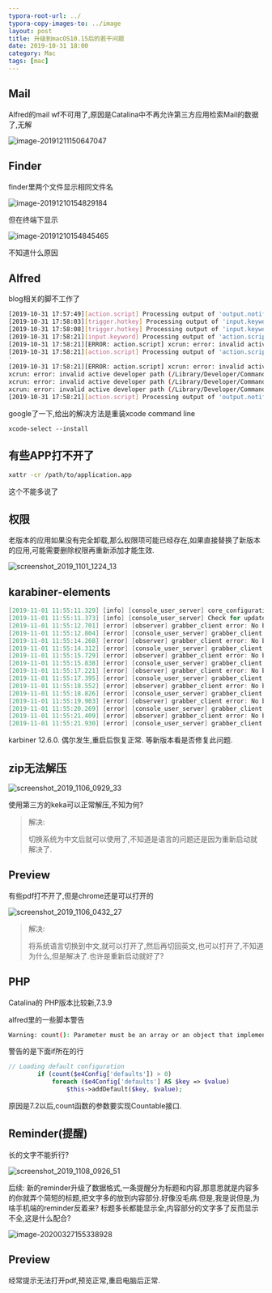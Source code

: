 ```yaml
---
typora-root-url: ../
typora-copy-images-to: ../image
layout: post
title: 升级到macOS10.15后的若干问题
date: 2019-10-31 18:00
category: Mac
tags: [mac]
---
```




## Mail

Alfred的mail wf不可用了,原因是Catalina中不再允许第三方应用检索Mail的数据了,无解

![image-20191211150647047](../assets/blog/image-20191211150647047.png)

## Finder

finder里两个文件显示相同文件名

![image-20191210154829184](../assets/blog/image-20191210154829184.png)

但在终端下显示

![image-20191210154845465](../assets/blog/image-20191210154845465.png)

不知道什么原因





## Alfred

blog相关的脚不工作了

```sh
[2019-10-31 17:57:49][action.script] Processing output of 'output.notification' with arg ''
[2019-10-31 17:58:03][trigger.hotkey] Processing output of 'input.keyword' with arg ''
[2019-10-31 17:58:08][trigger.hotkey] Processing output of 'input.keyword' with arg ''
[2019-10-31 17:58:21][input.keyword] Processing output of 'action.script' with arg '关键时候能救命 'xattr -cr /path/to/application.app''
[2019-10-31 17:58:21][ERROR: action.script] xcrun: error: invalid active developer path (/Library/Developer/CommandLineTools), missing xcrun at: /Library/Developer/CommandLineTools/usr/bin/xcrun
[2019-10-31 17:58:21][action.script] Processing output of 'action.script' with arg 'git pull error:
'
[2019-10-31 17:58:21][ERROR: action.script] xcrun: error: invalid active developer path (/Library/Developer/CommandLineTools), missing xcrun at: /Library/Developer/CommandLineTools/usr/bin/xcrun
xcrun: error: invalid active developer path (/Library/Developer/CommandLineTools), missing xcrun at: /Library/Developer/CommandLineTools/usr/bin/xcrun
xcrun: error: invalid active developer path (/Library/Developer/CommandLineTools), missing xcrun at: /Library/Developer/CommandLineTools/usr/bin/xcrun
xcrun: error: invalid active developer path (/Library/Developer/CommandLineTools), missing xcrun at: /Library/Developer/CommandLineTools/usr/bin/xcrun
[2019-10-31 17:58:21][action.script] Processing output of 'output.notification' with arg ''
```

google了一下,给出的解决方法是重装xcode command line

```
xcode-select --install
```



## 有些APP打不开了

```sh
xattr -cr /path/to/application.app
```

这个不能多说了



## 权限

老版本的应用如果没有完全卸载,那么权限项可能已经存在,如果直接替换了新版本的应用,可能需要删除权限再重新添加才能生效.

![screenshot_2019_1101_1224_13](../assets/blog/screenshot_2019_1101_1224_13.png)



## karabiner-elements

```verilog
[2019-11-01 11:55:11.329] [info] [console_user_server] core_configuration is updated.
[2019-11-01 11:55:11.373] [info] [console_user_server] Check for updates...
[2019-11-01 11:55:12.701] [error] [observer] grabber_client error: No buffer space available
[2019-11-01 11:55:12.804] [error] [console_user_server] grabber_client error: No buffer space available
[2019-11-01 11:55:14.268] [error] [observer] grabber_client error: No buffer space available
[2019-11-01 11:55:14.312] [error] [console_user_server] grabber_client error: No buffer space available
[2019-11-01 11:55:15.729] [error] [observer] grabber_client error: No buffer space available
[2019-11-01 11:55:15.838] [error] [console_user_server] grabber_client error: No buffer space available
[2019-11-01 11:55:17.221] [error] [observer] grabber_client error: No buffer space available
[2019-11-01 11:55:17.395] [error] [console_user_server] grabber_client error: No buffer space available
[2019-11-01 11:55:18.552] [error] [observer] grabber_client error: No buffer space available
[2019-11-01 11:55:18.826] [error] [console_user_server] grabber_client error: No buffer space available
[2019-11-01 11:55:19.903] [error] [observer] grabber_client error: No buffer space available
[2019-11-01 11:55:20.269] [error] [console_user_server] grabber_client error: No buffer space available
[2019-11-01 11:55:21.409] [error] [observer] grabber_client error: No buffer space available
[2019-11-01 11:55:21.930] [error] [console_user_server] grabber_client error: No buffer space available

```

karbiner 12.6.0. 偶尔发生,重启后恢复正常. 等新版本看是否修复此问题.



## zip无法解压

![screenshot_2019_1106_0929_33](../assets/blog/screenshot_2019_1106_0929_33.png)

使用第三方的keka可以正常解压,不知为何?

> 解决:
>
> 切换系统为中文后就可以使用了,不知道是语言的问题还是因为重新启动就解决了.





## Preview

有些pdf打不开了,但是chrome还是可以打开的

![screenshot_2019_1106_0432_27](../assets/blog/screenshot_2019_1106_0432_27.png)

> 解决:
>
> 将系统语言切换到中文,就可以打开了,然后再切回英文,也可以打开了,不知道为什么,但是解决了.也许是重新启动就好了?



## PHP

Catalina的 PHP版本比较新,7.3.9

alfred里的一些脚本警告


```sh
Warning: count(): Parameter must be an array or an object that implements Countable in /Users/bob/Nutstore/Preferences/alfred/Alfred.alfredpreferences/workflows/user.workflow.B0724C7A-42CF-490E-9CCE-7761BD21428F/e4WorkflowApp.php on line 51
```

警告的是下面if所在的行

```php
// Loading default configuration
		if (count($e4Config['defaults']) > 0)
			foreach ($e4Config['defaults'] AS $key => $value)
				$this->addDefault($key, $value);
```

原因是7.2以后,count函数的参数要实现Countable接口.



## Reminder(提醒)

长的文字不能折行?



![screenshot_2019_1108_0926_51](../assets/blog/screenshot_2019_1108_0926_51.png)

后续: 新的reminder升级了数据格式,一条提醒分为标题和内容,那意思就是内容多的你就弄个简短的标题,把文字多的放到内容部分.好像没毛病.但是,我是说但是,为啥手机端的reminder反着来?  标题多长都能显示全,内容部分的文字多了反而显示不全,这是什么配合?

![image-20200327155338928](../assets/blog/image-20200327155338928.png)



## Preview

经常提示无法打开pdf,预览正常,重启电脑后正常.